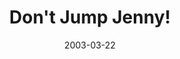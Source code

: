 ---
_schema: default
title: Don't Jump Jenny!
link: https://www.geocaching.com/geocache/GC98C4
owner: Skully & Mulder et al.
date: 2003-03-22
log_type: Found it
display_coords: N 40° 54.939' W 074° 54.737'
latitude: '40.91565'
longitude: '-74.912283'
first_stage: false
bogus: false
zhanna_log:  >-
  Hi!


  Well, there was no snow for us today (finally!). It was really a beautiful day for a walk, and this was our first hike of the year in shorts. We combined this cache hunt with the search for the nearby “Love Shack and Beyond” cache. We had no trouble locating the cache, and everything inside was in fine condition (except that, as Rich noted, several pages of the logbook have come loose). This time we traded a small Lego set for a state park map. Nearby are several great spots to rest in the sunshine, so after replacing the cache that's exactly what we did! Thanks for a great hike in a park that we'll be visiting again to explore further.


  Zhanna and Aaron
rich_log:
post_id: 279
image_gallery_zh: gallery2
---